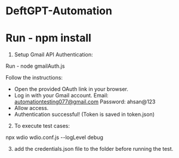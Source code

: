 # DeftGPT-Automation

# Run - npm install

1) Setup Gmail API Authentication:

Run - node gmailAuth.js

Follow the instructions:

- Open the provided OAuth link in your browser.
- Log in with your Gmail account.
   Email: automationtesting077@gmail.com
   Password: ahsan@123
- Allow access.
- Authentication successful! (Token is saved in token.json)

2) To execute test cases:

npx wdio wdio.conf.js --logLevel debug

3) add the credentials.json file to the folder before running the test.
